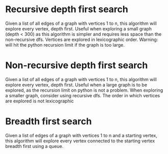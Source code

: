 # Recursive depth first search

Given a list of all edges of a graph with vertices 1 to n, this algorithm will explore every vertex, depth first. Useful when exploring a small graph (depth < 300) as this algorithm is simpler and requires less space than the non-recursive dfs. Vertices are explored in lexicographic order.
Warning: will hit the python recursion limit if the graph is too large.



# Non-recursive depth first search

Given a list of all edges of a graph with vertices 1 to n, this algorithm will explore every vertex, depth first.
Useful when a large graph is to be explored, as the recursion limit on python is not a problem.
When exploring a smaller graph, consider using recursive dfs.
The order in which vertices are explored is not lexicographic



# Breadth first search

Given a list of edges of a graph with vertices 1 to n and a starting vertex, this algorithm will explore every vertex connected to the starting vertex breadth first using a queue.
